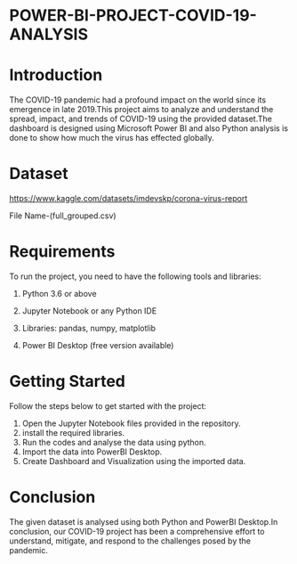 # POWER-BI-PROJECT-COVID-19-ANALYSIS
# Introduction

The COVID-19 pandemic had a profound impact on the world since its emergence in late 2019.This project aims to analyze and understand the spread, impact, and trends of COVID-19 using the provided dataset.The dashboard is designed using Microsoft Power BI and also Python analysis is done to show how much the virus has effected globally.

# Dataset

https://www.kaggle.com/datasets/imdevskp/corona-virus-report 

File Name-(full_grouped.csv)

# Requirements
To run the project, you need to have the following tools and libraries:

 1. Python 3.6 or above

 2. Jupyter Notebook or any Python IDE

 3.  Libraries: pandas, numpy, matplotlib

 4.  Power BI Desktop (free version available)

# Getting Started

Follow the steps below to get started with the project:
1. Open the Jupyter Notebook files provided in the repository.
2. install the required libraries.
3. Run the codes and analyse the data using python.
4. Import the data into PowerBI Desktop.
5. Create Dashboard and Visualization using the imported data.

# Conclusion
The given dataset is analysed using both Python and PowerBI Desktop.In conclusion, our COVID-19 project has been a comprehensive effort to understand, mitigate, and respond to the challenges posed by the pandemic.
